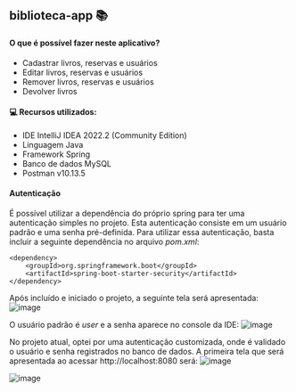 ## biblioteca-app :books:

#### O que é possível fazer neste aplicativo?
- Cadastrar livros, reservas e usuários
- Editar livros, reservas e usuários
- Remover livros, reservas e usuários
- Devolver livros

#### :computer: Recursos utilizados:

- IDE IntelliJ IDEA 2022.2 (Community Edition)
- Linguagem Java
- Framework Spring
- Banco de dados MySQL
- Postman v10.13.5

#### Autenticação
É possível utilizar a dependência do próprio spring para ter uma autenticação simples no projeto. Esta autenticação consiste em um usuário padrão e uma senha pré-definida.
Para utilizar essa autenticação, basta incluir a seguinte dependência no arquivo *pom.xml*:
```
<dependency>
    <groupId>org.springframework.boot</groupId>
    <artifactId>spring-boot-starter-security</artifactId>
</dependency>
```
Após incluído e iniciado o projeto, a seguinte tela será apresentada:
![image](https://github.com/nataliasuzuki/biblioteca-app/assets/61856025/d23a66dd-b5a0-4216-8778-721084753b25)

O usuário padrão é *user* e a senha aparece no console da IDE:
![image](https://github.com/nataliasuzuki/biblioteca-app/assets/61856025/9874e263-abc1-46a4-b79e-f35939fbd9fa)

No projeto atual, optei por uma autenticação customizada, onde é validado o usuário e senha registrados no banco de dados. A primeira tela que será apresentada ao acessar http://localhost:8080 será:
![image](https://github.com/nataliasuzuki/biblioteca-app/assets/61856025/bed056ac-9cc6-4f4b-bcfc-2107762a5885)

![image](https://github.com/nataliasuzuki/biblioteca-app/assets/61856025/303782c7-5fdf-4cad-b435-02fef539f3cc)
